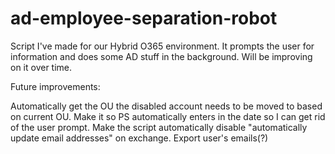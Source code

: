 # ad-employee-separation-robot
Script I've made for our Hybrid O365 environment. It prompts the user for information and does some AD stuff in the background. Will be improving on it over time.

Future improvements:

Automatically get the OU the disabled account needs to be moved to based on current OU.
Make it so PS automatically enters in the date so I can get rid of the user prompt.
Make the script automatically disable "automatically update email addresses" on exchange.
Export user's emails(?)
